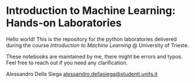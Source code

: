 # Introduction to Machine Learning: Hands-on Laboratories

Hello world!
This is the repository for the python laboratories delivered during the course _Introduction to Machine Learning_ @ University of Trieste.

These notebooks are maintained by me, there might be errors and typos. Feel free to reach out if you need any clarification.

Alessandro Della Siega
alessandro.dellasiega@studenti.units.it


